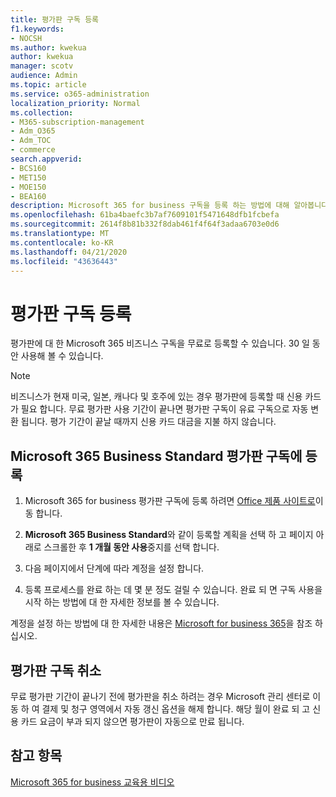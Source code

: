 ```yaml
---
title: 평가판 구독 등록
f1.keywords:
- NOCSH
ms.author: kwekua
author: kwekua
manager: scotv
audience: Admin
ms.topic: article
ms.service: o365-administration
localization_priority: Normal
ms.collection:
- M365-subscription-management
- Adm_O365
- Adm_TOC
- commerce
search.appverid:
- BCS160
- MET150
- MOE150
- BEA160
description: Microsoft 365 for business 구독을 등록 하는 방법에 대해 알아봅니다.
ms.openlocfilehash: 61ba4baefc3b7af7609101f5471648dfb1fcbefa
ms.sourcegitcommit: 2614f8b81b332f8dab461f4f64f3adaa6703e0d6
ms.translationtype: MT
ms.contentlocale: ko-KR
ms.lasthandoff: 04/21/2020
ms.locfileid: "43636443"
---
```

# <a name="sign-up-for-a-trial-subscription"></a>평가판 구독 등록

평가판에 대 한 Microsoft 365 비즈니스 구독을 무료로 등록할 수 있습니다. 30 일 동안 사용해 볼 수 있습니다.

> [!NOTE]
> 비즈니스가 현재 미국, 일본, 캐나다 및 호주에 있는 경우 평가판에 등록할 때 신용 카드가 필요 합니다. 무료 평가판 사용 기간이 끝나면 평가판 구독이 유료 구독으로 자동 변환 됩니다. 평가 기간이 끝날 때까지 신용 카드 대금을 지불 하지 않습니다.

## <a name="sign-up-for-an-microsoft-365-business-standard-trial-subscription"></a>Microsoft 365 Business Standard 평가판 구독에 등록

1. Microsoft 365 for business 평가판 구독에 등록 하려면 [Office 제품 사이트로](https://www.aka.ms/office365signup)이동 합니다. 
    
2. **Microsoft 365 Business Standard**와 같이 등록할 계획을 선택 하 고 페이지 아래로 스크롤한 후 **1 개월 동안 사용**중지를 선택 합니다.
    
3. 다음 페이지에서 단계에 따라 계정을 설정 합니다.

4. 등록 프로세스를 완료 하는 데 몇 분 정도 걸릴 수 있습니다. 완료 되 면 구독 사용을 시작 하는 방법에 대 한 자세한 정보를 볼 수 있습니다.

계정을 설정 하는 방법에 대 한 자세한 내용은 [Microsoft for business 365](../admin/setup/setup.md)을 참조 하십시오.

## <a name="cancel-my-trial-subscription"></a>평가판 구독 취소

무료 평가판 기간이 끝나기 전에 평가판을 취소 하려는 경우 Microsoft 관리 센터로 이동 하 여 결제 및 청구 영역에서 자동 갱신 옵션을 해제 합니다. 해당 월이 완료 되 고 신용 카드 요금이 부과 되지 않으면 평가판이 자동으로 만료 됩니다.

## <a name="see-also"></a>참고 항목

[Microsoft 365 for business 교육용 비디오](https://support.office.com/article/6ab4bbcd-79cf-4000-a0bd-d42ce4d12816)
